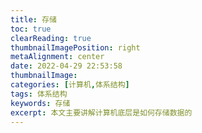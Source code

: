 ```yaml
---
title: 存储
toc: true
clearReading: true
thumbnailImagePosition: right
metaAlignment: center
date: 2022-04-29 22:53:58
thumbnailImage:
categories: [计算机,体系结构]
tags: 体系结构
keywords: 存储
excerpt: 本文主要讲解计算机底层是如何存储数据的
---
```

<!-- toc -->
